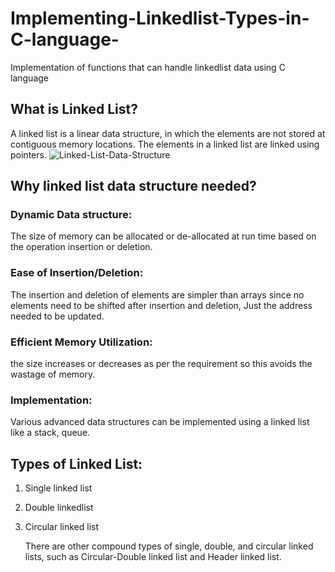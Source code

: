 # Implementing-Linkedlist-Types-in-C-language-
Implementation of functions that can handle linkedlist data using C language  
## What is Linked List?
A linked list is a linear data structure, in which the elements are not stored at contiguous memory locations. The elements in a linked list are linked using pointers.
![Linked-List-Data-Structure](https://github.com/AlaaAshraf111/Implementing-Linkedlist-Types-in-C-language-/assets/99663447/ab54f4ac-bc37-44fa-855e-4524fb5a8f19)
## Why linked list data structure needed?
### Dynamic Data structure: 
The size of memory can be allocated or de-allocated at run time based on the operation insertion or deletion.
### Ease of Insertion/Deletion:
The insertion and deletion of elements are simpler than arrays since no elements need to be shifted after insertion and deletion, Just the address needed to be updated.
### Efficient Memory Utilization:
the size increases or decreases as per the requirement so this avoids the wastage of memory. 
### Implementation:
Various advanced data structures can be implemented using a linked list like a stack, queue.
## Types of Linked List:
1. Single linked list
2. Double linkedlist
3. Circular linked list
   
   There are other compound types of single, double, and circular linked lists, such as Circular-Double 
   linked list and Header linked list.
